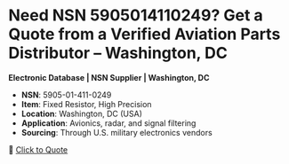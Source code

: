 # Need NSN 5905014110249? Get a Quote from a Verified Aviation Parts Distributor – Washington, DC
**Electronic Database | NSN Supplier | Washington, DC**

- **NSN**: 5905-01-411-0249  
- **Item**: Fixed Resistor, High Precision  
- **Location**: Washington, DC (USA)  
- **Application**: Avionics, radar, and signal filtering  
- **Sourcing**: Through U.S. military electronics vendors

🔗 [Click to Quote](https://www.skyhighparts.com/5905014110249.html)

